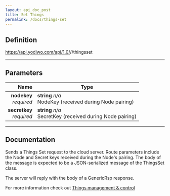 ```yaml
---
layout: api_doc_post
title: Set Things
permalink: /docs/things-set
---
```


## Definition
https://api.yodiwo.com/api/1.0/<nodekey>/<secretkey>/thingsset

- - - -

## Parameters

| Name | Type |
| -----: | ----- |
| **nodekey** <br/> *required* | **string** *n/a* <br/> NodeKey (received during Node pairing) |
| **secretkey** <br/> *required* | **string** *n/a* <br/> SecretKey (received during Node pairing) |

- - - -

## Documentation
Sends a Things Set request to the cloud server. Route parameters include the Node and Secret keys received during the Node's pairing. The body of the message is expected to be a JSON-serialized message of the ThingsSet class.

The server will reply with the body of a GenericRsp response.

For more information check out [Things management & control](/doc/docs/things-mgmt-ctrl)